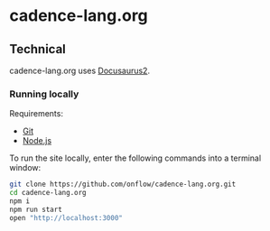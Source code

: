 # cadence-lang.org


## Technical

cadence-lang.org uses [Docusaurus2](https://docusaurus.io).

### Running locally

Requirements:

- [Git](https://git-scm.com/)
- [Node.js](https://nodejs.org/en)

To run the site locally, enter the following commands into a terminal window:

```sh
git clone https://github.com/onflow/cadence-lang.org.git
cd cadence-lang.org
npm i
npm run start
open "http://localhost:3000"
```
